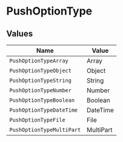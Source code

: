 # PushOptionType


## Values

| Name                      | Value                     |
| ------------------------- | ------------------------- |
| `PushOptionTypeArray`     | Array                     |
| `PushOptionTypeObject`    | Object                    |
| `PushOptionTypeString`    | String                    |
| `PushOptionTypeNumber`    | Number                    |
| `PushOptionTypeBoolean`   | Boolean                   |
| `PushOptionTypeDateTime`  | DateTime                  |
| `PushOptionTypeFile`      | File                      |
| `PushOptionTypeMultiPart` | MultiPart                 |
